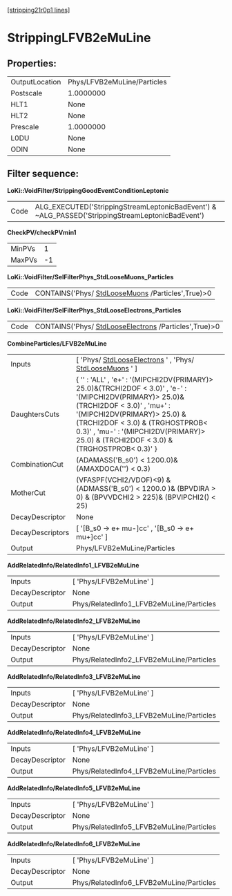 [[stripping21r0p1 lines]](./stripping21r0p1-index)

# StrippingLFVB2eMuLine

## Properties:

|                |                             |
|----------------|-----------------------------|
| OutputLocation | Phys/LFVB2eMuLine/Particles |
| Postscale      | 1.0000000                   |
| HLT1           | None                        |
| HLT2           | None                        |
| Prescale       | 1.0000000                   |
| L0DU           | None                        |
| ODIN           | None                        |

## Filter sequence:

**LoKi::VoidFilter/StrippingGoodEventConditionLeptonic**

|      |                                                                                                   |
|------|---------------------------------------------------------------------------------------------------|
| Code | ALG_EXECUTED('StrippingStreamLeptonicBadEvent') & \~ALG_PASSED('StrippingStreamLeptonicBadEvent') |

**CheckPV/checkPVmin1**

|        |     |
|--------|-----|
| MinPVs | 1   |
| MaxPVs | -1  |

**LoKi::VoidFilter/SelFilterPhys_StdLooseMuons_Particles**

|      |                                                                                       |
|------|---------------------------------------------------------------------------------------|
| Code | CONTAINS('Phys/ [StdLooseMuons](./stripping21r0p1-stdloosemuons) /Particles',True)\>0 |

**LoKi::VoidFilter/SelFilterPhys_StdLooseElectrons_Particles**

|      |                                                                                               |
|------|-----------------------------------------------------------------------------------------------|
| Code | CONTAINS('Phys/ [StdLooseElectrons](./stripping21r0p1-stdlooseelectrons) /Particles',True)\>0 |

**CombineParticles/LFVB2eMuLine**

|                  |                                                                                                                                                                                                                                                                                                          |
|------------------|----------------------------------------------------------------------------------------------------------------------------------------------------------------------------------------------------------------------------------------------------------------------------------------------------------|
| Inputs           | [ 'Phys/ [StdLooseElectrons](./stripping21r0p1-stdlooseelectrons) ' , 'Phys/ [StdLooseMuons](./stripping21r0p1-stdloosemuons) ' ]                                                                                                                                                                      |
| DaughtersCuts    | { '' : 'ALL' , 'e+' : '(MIPCHI2DV(PRIMARY)\> 25.0)&(TRCHI2DOF \< 3.0)' , 'e-' : '(MIPCHI2DV(PRIMARY)\> 25.0)&(TRCHI2DOF \< 3.0)' , 'mu+' : '(MIPCHI2DV(PRIMARY)\> 25.0) & (TRCHI2DOF \< 3.0) & (TRGHOSTPROB\< 0.3)' , 'mu-' : '(MIPCHI2DV(PRIMARY)\> 25.0) & (TRCHI2DOF \< 3.0) & (TRGHOSTPROB\< 0.3)' } |
| CombinationCut   | (ADAMASS('B_s0') \< 1200.0)& (AMAXDOCA('') \< 0.3)                                                                                                                                                                                                                                                       |
| MotherCut        | (VFASPF(VCHI2/VDOF)\<9) & (ADMASS('B_s0') \< 1200.0 )& (BPVDIRA \> 0) & (BPVVDCHI2 \> 225)& (BPVIPCHI2() \< 25)                                                                                                                                                                                          |
| DecayDescriptor  | None                                                                                                                                                                                                                                                                                                     |
| DecayDescriptors | [ '[B_s0 -\> e+ mu-]cc' , '[B_s0 -\> e+ mu+]cc' ]                                                                                                                                                                                                                                                  |
| Output           | Phys/LFVB2eMuLine/Particles                                                                                                                                                                                                                                                                              |

**AddRelatedInfo/RelatedInfo1_LFVB2eMuLine**

|                 |                                          |
|-----------------|------------------------------------------|
| Inputs          | [ 'Phys/LFVB2eMuLine' ]                |
| DecayDescriptor | None                                     |
| Output          | Phys/RelatedInfo1_LFVB2eMuLine/Particles |

**AddRelatedInfo/RelatedInfo2_LFVB2eMuLine**

|                 |                                          |
|-----------------|------------------------------------------|
| Inputs          | [ 'Phys/LFVB2eMuLine' ]                |
| DecayDescriptor | None                                     |
| Output          | Phys/RelatedInfo2_LFVB2eMuLine/Particles |

**AddRelatedInfo/RelatedInfo3_LFVB2eMuLine**

|                 |                                          |
|-----------------|------------------------------------------|
| Inputs          | [ 'Phys/LFVB2eMuLine' ]                |
| DecayDescriptor | None                                     |
| Output          | Phys/RelatedInfo3_LFVB2eMuLine/Particles |

**AddRelatedInfo/RelatedInfo4_LFVB2eMuLine**

|                 |                                          |
|-----------------|------------------------------------------|
| Inputs          | [ 'Phys/LFVB2eMuLine' ]                |
| DecayDescriptor | None                                     |
| Output          | Phys/RelatedInfo4_LFVB2eMuLine/Particles |

**AddRelatedInfo/RelatedInfo5_LFVB2eMuLine**

|                 |                                          |
|-----------------|------------------------------------------|
| Inputs          | [ 'Phys/LFVB2eMuLine' ]                |
| DecayDescriptor | None                                     |
| Output          | Phys/RelatedInfo5_LFVB2eMuLine/Particles |

**AddRelatedInfo/RelatedInfo6_LFVB2eMuLine**

|                 |                                          |
|-----------------|------------------------------------------|
| Inputs          | [ 'Phys/LFVB2eMuLine' ]                |
| DecayDescriptor | None                                     |
| Output          | Phys/RelatedInfo6_LFVB2eMuLine/Particles |
